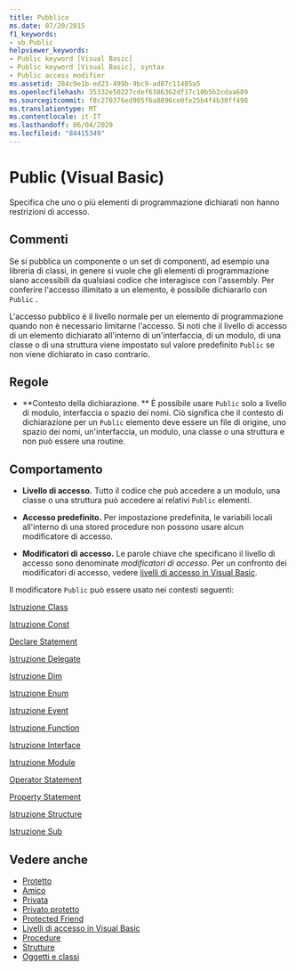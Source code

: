 ```yaml
---
title: Pubblico
ms.date: 07/20/2015
f1_keywords:
- vb.Public
helpviewer_keywords:
- Public keyword [Visual Basic]
- Public keyword [Visual Basic], syntax
- Public access modifier
ms.assetid: 284c9e1b-ed23-499b-9bc9-ad87c11485a5
ms.openlocfilehash: 35332e50227cdef6386362df17c10b5b2cdaa689
ms.sourcegitcommit: f8c270376ed905f6a8896ce0fe25b4f4b38ff498
ms.translationtype: MT
ms.contentlocale: it-IT
ms.lasthandoff: 06/04/2020
ms.locfileid: "84415349"
---
```

# <a name="public-visual-basic"></a>Public (Visual Basic)
Specifica che uno o più elementi di programmazione dichiarati non hanno restrizioni di accesso.  
  
## <a name="remarks"></a>Commenti  
 Se si pubblica un componente o un set di componenti, ad esempio una libreria di classi, in genere si vuole che gli elementi di programmazione siano accessibili da qualsiasi codice che interagisce con l'assembly. Per conferire l'accesso illimitato a un elemento, è possibile dichiararlo con `Public` .  
  
 L'accesso pubblico è il livello normale per un elemento di programmazione quando non è necessario limitarne l'accesso. Si noti che il livello di accesso di un elemento dichiarato all'interno di un'interfaccia, di un modulo, di una classe o di una struttura viene impostato sul valore predefinito `Public` se non viene dichiarato in caso contrario.  
  
## <a name="rules"></a>Regole  
  
- **Contesto della dichiarazione. ** È possibile usare `Public` solo a livello di modulo, interfaccia o spazio dei nomi. Ciò significa che il contesto di dichiarazione per un `Public` elemento deve essere un file di origine, uno spazio dei nomi, un'interfaccia, un modulo, una classe o una struttura e non può essere una routine.  
  
## <a name="behavior"></a>Comportamento  
  
- **Livello di accesso.** Tutto il codice che può accedere a un modulo, una classe o una struttura può accedere ai relativi `Public` elementi.  
  
- **Accesso predefinito.** Per impostazione predefinita, le variabili locali all'interno di una stored procedure non possono usare alcun modificatore di accesso.  
  
- **Modificatori di accesso.** Le parole chiave che specificano il livello di accesso sono denominate *modificatori di accesso*. Per un confronto dei modificatori di accesso, vedere [livelli di accesso in Visual Basic](../../programming-guide/language-features/declared-elements/access-levels.md).  
  
 Il modificatore `Public` può essere usato nei contesti seguenti:  
  
 [Istruzione Class](../statements/class-statement.md)  
  
 [Istruzione Const](../statements/const-statement.md)  
  
 [Declare Statement](../statements/declare-statement.md)  
  
 [Istruzione Delegate](../statements/delegate-statement.md)  
  
 [Istruzione Dim](../statements/dim-statement.md)  
  
 [Istruzione Enum](../statements/enum-statement.md)  
  
 [Istruzione Event](../statements/event-statement.md)  
  
 [Istruzione Function](../statements/function-statement.md)  
  
 [Istruzione Interface](../statements/interface-statement.md)  
  
 [Istruzione Module](../statements/module-statement.md)  
  
 [Operator Statement](../statements/operator-statement.md)  
  
 [Property Statement](../statements/property-statement.md)  
  
 [Istruzione Structure](../statements/structure-statement.md)  
  
 [Istruzione Sub](../statements/sub-statement.md)  
  
## <a name="see-also"></a>Vedere anche

- [Protetto](protected.md)
- [Amico](friend.md)
- [Privata](private.md)
- [Privato protetto](private-protected.md)
- [Protected Friend](protected-friend.md)
- [Livelli di accesso in Visual Basic](../../programming-guide/language-features/declared-elements/access-levels.md)
- [Procedure](../../programming-guide/language-features/procedures/index.md)
- [Strutture](../../programming-guide/language-features/data-types/structures.md)
- [Oggetti e classi](../../programming-guide/language-features/objects-and-classes/index.md)
